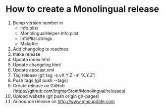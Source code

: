 # How to create a Monolingual release

1. Bump version number in
    * Info.plist
    * MonolingualHelper-Info.plist
    * InfoPlist.strings
    * Makefile
2. Add changelog to readmes
3. make release
4. Update index.html
5. Update changelog.html
6. Update appcast.xml
7. Tag release (git tag -s vX.Y.Z -m 'X.Y.Z')
8. Push tags (git push --tags)
9. Create release on GitHub (https://github.com/IngmarStein/Monolingual/releases)
10. Upload website (git push origin gh-pages)
11. Announce release on http://www.macupdate.com
